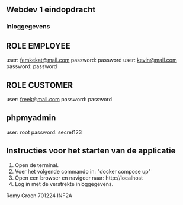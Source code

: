 ## Webdev 1 eindopdracht

### Inloggegevens
## ROLE EMPLOYEE
user: femkekat@mail.com password: password
user: kevin@mail.com password: password

## ROLE CUSTOMER 
user: freek@mail.com password: password

## phpmyadmin
user: root
password: secret123

## Instructies voor het starten van de applicatie
1. Open de terminal.
2. Voer het volgende commando in:
   "docker compose up"
3. Open een browser en navigeer naar:
   http://localhost
4. Log in met de verstrekte inloggegevens.

Romy Groen
701224
INF2A
